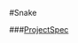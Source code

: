 #Snake

###[ProjectSpec](https://github.com/turingschool/lesson_plans/blob/master/ruby_04-apis_and_scalability/gametime_project.markdown)
